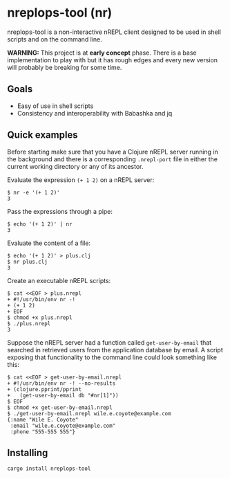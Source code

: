 # nreplops-tool (nr)

nreplops-tool is a non-interactive nREPL client designed to be used in shell
scripts and on the command line.

**WARNING:** This project is at **early concept** phase. There is a base
implementation to play with but it has rough edges and every new version will
probably be breaking for some time.

## Goals

- Easy of use in shell scripts
- Consistency and interoperability with Babashka and jq

## Quick examples

Before starting make sure that you have a Clojure nREPL server running in the
background and there is a corresponding `.nrepl-port` file in either the current
working directory or any of its ancestor.

Evaluate the expression `(+ 1 2)` on a nREPL server:

```
$ nr -e '(+ 1 2)'
3
```

Pass the expressions through a pipe:

```
$ echo '(+ 1 2)' | nr
3
```

Evaluate the content of a file:

```
$ echo '(+ 1 2)' > plus.clj
$ nr plus.clj
3
```

Create an executable nREPL scripts:

```
$ cat <<EOF > plus.nrepl
+ #!/usr/bin/env nr -!
+ (+ 1 2)
+ EOF
$ chmod +x plus.nrepl
$ ./plus.nrepl
3
```

Suppose the nREPL server had a function called `get-user-by-email` that searched
in retrieved users from the application database by email.  A script exposing
that functionality to the command line could look something like this:

```
$ cat <<EOF > get-user-by-email.nrepl
+ #!/usr/bin/env nr -! --no-results
+ (clojure.pprint/pprint
+   (get-user-by-email db "#nr[1]"))
$ EOF
$ chmod +x get-user-by-email.nrepl
$ ./get-user-by-email.nrepl wile.e.coyote@example.com
{:name "Wile E. Coyote"
 :email "wile.e.coyote@example.com"
 :phone "555-555 555"}
```

## Installing

```
cargo install nreplops-tool
```
